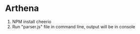 # Arthena
1. NPM install cheerio
2. Run "parser.js" file in command line, output will be in console 
